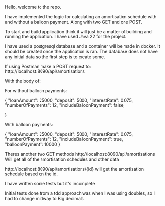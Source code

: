Hello, welcome to the repo.

I have implemented the logic for calculating an amortisation schedule with and without a balloon payment.
Along with two GET and one POST.

To start and build application think it will just be a matter of building and running the application.
I have used Java 22 for the project.

I have used a postgresql database and a container will be made in docker. It should be created once the application is ran.
The database does not have any initial data so the first step is to create some.

If using Postman make a POST request to:
http://localhost:8090/api/amortisations

With the body of:

For without balloon payments:

{
"loanAmount": 25000,
"deposit": 5000,
"interestRate": 0.075,
"numberOfPayments": 12,
"includeBalloonPayment": false,

}

With balloon payments:

{
"loanAmount": 25000,
"deposit": 5000,
"interestRate": 0.075,
"numberOfPayments": 12,
"includeBalloonPayment": true,
"balloonPayment": 10000
}

Theres another two GET methods
http://localhost:8090/api/amortisations
Will get all of the amortisation schedules and other data

http://localhost:8090/api/amortisations/{id}
will get the amortisation schedule based on the id.

I have written some tests but it's incomplete

Initial tests done from a tdd approach was when I was using doubles, so I had to change midway to Big decimals

